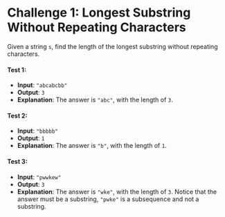 # Challenge 1: Longest Substring Without Repeating Characters

Given a string `s`, find the length of the longest substring without repeating characters.

#### Test 1:

- **Input**: `"abcabcbb"`
- **Output**: `3`
- **Explanation**: The answer is `"abc"`, with the length of `3`.

#### Test 2:

- **Input**: `"bbbbb"`
- **Output**: `1`
- **Explanation**: The answer is `"b"`, with the length of `1`.

#### Test 3:

- **Input**: `"pwwkew"`
- **Output**: `3`
- **Explanation**: The answer is `"wke"`, with the length of `3`. Notice that the answer must be a substring, `"pwke"` is a subsequence and not a substring.
